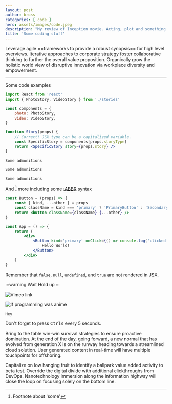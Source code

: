 ```yaml
---
layout: post
author: bross
categories: [ code ]
hero: assets/images/code.jpeg
description: "My review of Inception movie. Acting, plot and something else in this short description."
title: 'Some coding stuff'
---
```


Leverage agile ==frameworks to provide a robust synopsis== for high level overviews. Iterative approaches to corporate strategy foster collaborative thinking to further the overall value proposition. Organically grow the holistic world view of disruptive innovation via workplace diversity and empowerment.

---

Some code examples

```jsx
import React from 'react'
import { PhotoStory, VideoStory } from './stories'

const components = {
    photo: PhotoStory,
    video: VideoStory,
}

function Story(props) {
    // Correct! JSX type can be a capitalized variable.
    const SpecificStory = components[props.storyType]
    return <SpecificStory story={props.story} />
}
```

```info pro tip
Some admonitions
```

```warn wait up
Some admonitions
```

```error ohnoes
Some admonitions
```

And [^1] more including some [:ABBR](Abbreviation) syntax

```jsx
const Button = (props) => {
    const { kind, ...other } = props
    const className = kind === 'primary' ? 'PrimaryButton' : 'SecondaryButton'
    return <button className={className} {...other} />
}

const App = () => {
    return (
        <div>
            <Button kind='primary' onClick={() => console.log('clicked!')}>
                Hello World!
            </Button>
        </div>
    )
}
```

Remember that `false`, `null`, `undefined`, and `true` are not rendered in JSX.

:::warning Wait
Hold up
:::

![Vimeo link](https://vimeo.com/12739443)

![If programming was anime](https://www.youtube.com/watch?v=pKO9UjSeLew)

```tip Top tip
Hey
```

Don't forget to press <kbd>Ctrl</kbd><kbd>s</kbd> every 5 seconds.

Bring to the table win-win survival strategies to ensure proactive domination. At the end of the day, going forward, a new normal that has evolved from generation X is on the runway heading towards a streamlined cloud solution. User generated content in real-time will have multiple touchpoints for offshoring.

Capitalize on low hanging fruit to identify a ballpark value added activity to beta test. Override the digital divide with additional clickthroughs from DevOps. Nanotechnology immersion along the information highway will close the loop on focusing solely on the bottom line.

[^1]: Footnote about 'some'
